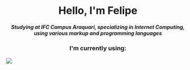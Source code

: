 <h1 align="center">Hello, I'm Felipe</h1>
<h5 align="center">Studying at IFC Campus Araquari, specializing in Internet Computing, using various markup and programming languages</h5>

<h3 align="center">I'm currently using:</h3>

![](https://github.com/FelipeRotermel/ReadmeGif/blob/main/bloons.gif)
